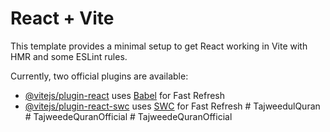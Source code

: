 # React + Vite

This template provides a minimal setup to get React working in Vite with HMR and some ESLint rules.

Currently, two official plugins are available:

- [@vitejs/plugin-react](https://github.com/vitejs/vite-plugin-react/blob/main/packages/plugin-react/README.md) uses [Babel](https://babeljs.io/) for Fast Refresh
- [@vitejs/plugin-react-swc](https://github.com/vitejs/vite-plugin-react-swc) uses [SWC](https://swc.rs/) for Fast Refresh
#   T a j w e e d u l Q u r a n  
 #   T a j w e e d e Q u r a n O f f i c i a l  
 #   T a j w e e d e Q u r a n O f f i c i a l  
 